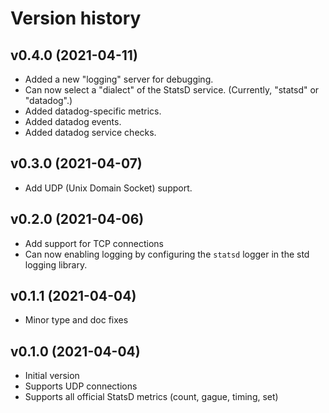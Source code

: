 # Version history

## v0.4.0 (2021-04-11)

- Added a new "logging" server for debugging.
- Can now select a "dialect" of the StatsD service. (Currently, "statsd" or
  "datadog".)
- Added datadog-specific metrics.
- Added datadog events.
- Added datadog service checks.

## v0.3.0 (2021-04-07)

- Add UDP (Unix Domain Socket) support.

## v0.2.0 (2021-04-06)

- Add support for TCP connections
- Can now enabling logging by configuring the `statsd` logger in the std logging
  library.

## v0.1.1 (2021-04-04)

- Minor type and doc fixes

## v0.1.0 (2021-04-04)

- Initial version
- Supports UDP connections
- Supports all official StatsD metrics (count, gague, timing, set)
